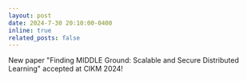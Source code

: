 ```yaml
---
layout: post
date: 2024-7-30 20:10:00-0400
inline: true
related_posts: false
---
```


New paper "Finding MIDDLE Ground: Scalable and Secure Distributed Learning" accepted at CIKM 2024!
